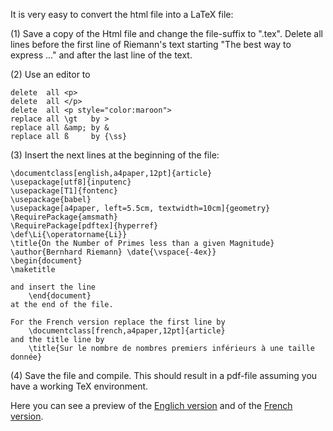 It is very easy to convert the html file into a LaTeX file:

(1) Save a copy of the Html file and change the file-suffix to ".tex".
    Delete all lines before the first line of Riemann's text starting
    "The best way to express ..." and after the last line of the text.

(2) Use an editor to

    delete  all <p>
    delete  all </p>
    delete  all <p style="color:maroon">
    replace all \gt   by >
    replace all &amp; by &
    replace all ß     by {\ss}

(3) Insert the next lines at the beginning of the file:

    \documentclass[english,a4paper,12pt]{article}
    \usepackage[utf8]{inputenc}
    \usepackage[T1]{fontenc}
    \usepackage{babel}
    \usepackage[a4paper, left=5.5cm, textwidth=10cm]{geometry}
    \RequirePackage{amsmath}
    \RequirePackage[pdftex]{hyperref}
    \def\Li{\operatorname{Li}}
    \title{On the Number of Primes less than a given Magnitude}
    \author{Bernhard Riemann} \date{\vspace{-4ex}}
    \begin{document}
    \maketitle

    and insert the line
        \end{document}
    at the end of the file.

    For the French version replace the first line by
        \documentclass[french,a4paper,12pt]{article}
    and the title line by
        \title{Sur le nombre de nombres premiers inférieurs à une taille donnée}

(4) Save the file and compile. This should result in a pdf-file
    assuming you have a working TeX environment.

Here you can see a preview of the [Englich version](http://luschny.de/math/zeta/OnTheNumberOfPrimesLessThanAGivenMagnitude.pdf)
and of the [French version](http://luschny.de/math/zeta/SurLeNombresPremiers.pdf).

